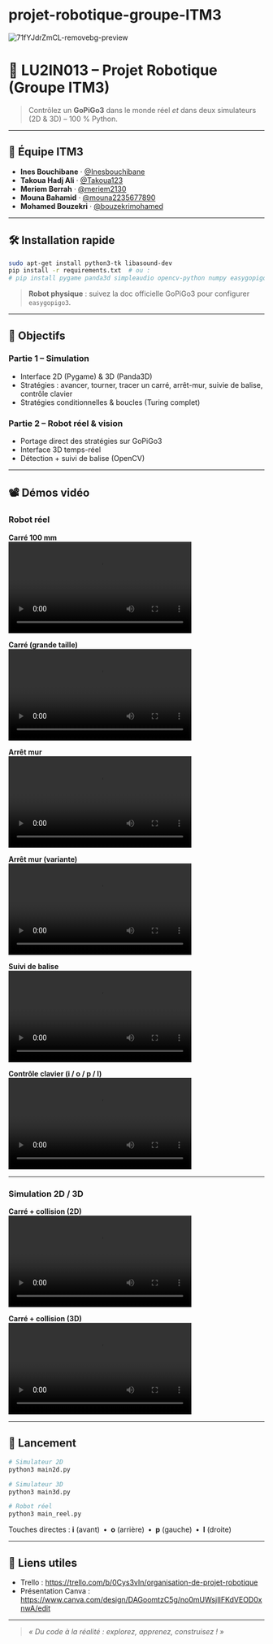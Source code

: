  # projet-robotique-groupe-ITM3
![71fYJdrZmCL-removebg-preview](https://github.com/user-attachments/assets/28251d16-a240-4e61-83e9-a8ac9b1dd85c)


# 🤖 LU2IN013 – Projet Robotique (Groupe **ITM3**)

> Contrôlez un **GoPiGo3** dans le monde réel *et* dans deux simulateurs (2D & 3D) – 100 % Python.

---

## 👥 Équipe ITM3
- **Ines Bouchibane** · [@Inesbouchibane](https://github.com/Inesbouchibane)
- **Takoua Hadj Ali** · [@Takoua123](https://github.com/Takoua123)
- **Meriem Berrah** · [@meriem2130](https://github.com/meriem2130)
- **Mouna Bahamid** · [@mouna2235677890](https://github.com/mouna2235677890)
- **Mohamed Bouzekri** · [@bouzekrimohamed](https://github.com/bouzekrimohamed)

---

## 🛠 Installation rapide

```bash
sudo apt-get install python3-tk libasound-dev
pip install -r requirements.txt  # ou :
# pip install pygame panda3d simpleaudio opencv-python numpy easygopigo3
```

> **Robot physique** : suivez la doc officielle GoPiGo3 pour configurer `easygopigo3`.

---

## 🎯 Objectifs

### Partie 1 – Simulation
- Interface 2D (Pygame) & 3D (Panda3D)
- Stratégies : avancer, tourner, tracer un carré, arrêt-mur, suivie de balise, contrôle clavier
- Stratégies conditionnelles & boucles (Turing complet)

### Partie 2 – Robot réel & vision
- Portage direct des stratégies sur GoPiGo3
- Interface 3D temps-réel
- Détection + suivi de balise (OpenCV)

---

## 📽️ Démos vidéo

### Robot réel

**Carré 100 mm**  
<video src="https://github.com/Inesbouchibane/projet-robotique-groupe-ITM3/raw/main/src/carre.MP4" width="360" controls></video>

**Carré (grande taille)**  
<video src="https://github.com/Inesbouchibane/projet-robotique-groupe-ITM3/raw/main/src/3EB0839DF1B035603E3FC71.mp4" width="360" controls></video>

**Arrêt mur**  
<video src="https://github.com/Inesbouchibane/projet-robotique-groupe-ITM3/raw/main/src/arret%20mur.MP4" width="360" controls></video>

**Arrêt mur (variante)**  
<video src="https://github.com/Inesbouchibane/projet-robotique-groupe-ITM3/raw/main/src/arret%20mur%26.MP4" width="360" controls></video>

**Suivi de balise**  
<video src="https://github.com/Inesbouchibane/projet-robotique-groupe-ITM3/raw/main/src/balise.MP4" width="360" controls></video>

**Contrôle clavier (i / o / p / l)**  
<video src="https://github.com/Inesbouchibane/projet-robotique-groupe-ITM3/raw/main/src/touches.MP4" width="360" controls></video>

---

### Simulation 2D / 3D

**Carré + collision (2D)**  
<video src="https://github.com/Inesbouchibane/projet-robotique-groupe-ITM3/raw/main/src/AUTO1.mp4" width="360" controls></video>

**Carré + collision (3D)**  
<video src="https://github.com/Inesbouchibane/projet-robotique-groupe-ITM3/raw/main/src/AUTO2.mp4" width="360" controls></video>

---

## 🚀 Lancement

```bash
# Simulateur 2D
python3 main2d.py

# Simulateur 3D
python3 main3d.py

# Robot réel
python3 main_reel.py
```

Touches directes : **i** (avant) • **o** (arrière) • **p** (gauche) • **l** (droite)

---

## 📌 Liens utiles
- Trello : https://trello.com/b/0Cys3vIn/organisation-de-projet-robotique
- Présentation Canva : https://www.canva.com/design/DAGoomtzC5g/no0mUWsjIIFKdVEOD0xnwA/edit

---

> *« Du code à la réalité : explorez, apprenez, construisez ! »*
